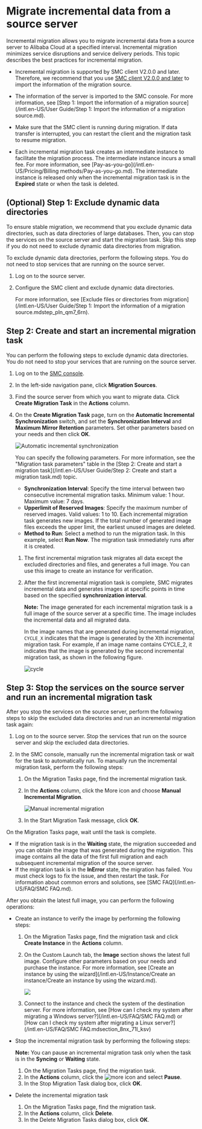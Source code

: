 # Migrate incremental data from a source server

Incremental migration allows you to migrate incremental data from a source server to Alibaba Cloud at a specified interval. Incremental migration minimizes service disruptions and service delivery periods. This topic describes the best practices for incremental migration.

-   Incremental migration is supported by SMC client V2.0.0 and later. Therefore, we recommend that you use [SMC client V2.0.0 and later](https://p2v-tools.oss-cn-hangzhou.aliyuncs.com/smc/Alibaba_Cloud_Migration_Tool.zip?file=Alibaba_Cloud_Migration_Tool.zip) to import the information of the migration source.
-   The information of the server is imported to the SMC console. For more information, see [Step 1: Import the information of a migration source](/intl.en-US/User Guide/Step 1: Import the information of a migration source.md).

-   Make sure that the SMC client is running during migration. If data transfer is interrupted, you can restart the client and the migration task to resume migration.
-   Each incremental migration task creates an intermediate instance to facilitate the migration process. The intermediate instance incurs a small fee. For more information, see [Pay-as-you-go](/intl.en-US/Pricing/Billing methods/Pay-as-you-go.md). The intermediate instance is released only when the incremental migration task is in the **Expired** state or when the task is deleted.

## \(Optional\) Step 1: Exclude dynamic data directories

To ensure stable migration, we recommend that you exclude dynamic data directories, such as data directories of large databases. Then, you can stop the services on the source server and start the migration task. Skip this step if you do not need to exclude dynamic data directories from migration.

To exclude dynamic data directories, perform the following steps. You do not need to stop services that are running on the source server.

1.  Log on to the source server.

2.  Configure the SMC client and exclude dynamic data directories.

    For more information, see [Exclude files or directories from migration](/intl.en-US/User Guide/Step 1: Import the information of a migration source.mdstep_pln_qm7_6rn).


## Step 2: Create and start an incremental migration task

You can perform the following steps to exclude dynamic data directories. You do not need to stop your services that are running on the source server.

1.  Log on to the [SMC console](https://smc.console.aliyun.com/).

2.  In the left-side navigation pane, click **Migration Sources**.

3.  Find the source server from which you want to migrate data. Click **Create Migration Task** in the **Actions** column.

4.  On the **Create Migration Task** page, turn on the **Automatic Incremental Synchronization** switch, and set the **Synchronization Interval** and **Maximum Mirror Retention** parameters. Set other parameters based on your needs and then click **OK**.

    ![Automatic incremental synchronization](https://static-aliyun-doc.oss-accelerate.aliyuncs.com/assets/img/en-US/3229177951/p64669.png)

    You can specify the following parameters. For more information, see the "Migration task parameters" table in the [Step 2: Create and start a migration task](/intl.en-US/User Guide/Step 2: Create and start a migration task.md) topic.

    -   **Synchronization Interval**: Specify the time interval between two consecutive incremental migration tasks. Minimum value: 1 hour. Maximum value: 7 days.
    -   **Upperlimit of Reserved Images**: Specify the maximum number of reserved images. Valid values: 1 to 10. Each incremental migration task generates new images. If the total number of generated image files exceeds the upper limit, the earliest unused images are deleted.
    -   **Method to Run**: Select a method to run the migration task. In this example, select **Run Now**.
    The migration task immediately runs after it is created.

    1.  The first incremental migration task migrates all data except the excluded directories and files, and generates a full image. You can use this image to create an instance for verification.
    2.  After the first incremental migration task is complete, SMC migrates incremental data and generates images at specific points in time based on the specified **synchronization interval**.

        **Note:** The image generated for each incremental migration task is a full image of the source server at a specific time. The image includes the incremental data and all migrated data.

        In the image names that are generated during incremental migration, `CYCLE_X` indicates that the image is generated by the Xth incremental migration task. For example, if an image name contains CYCLE\_2, it indicates that the image is generated by the second incremental migration task, as shown in the following figure.

        ![cycle](https://static-aliyun-doc.oss-accelerate.aliyuncs.com/assets/img/en-US/3229177951/p63594.png)


## Step 3: Stop the services on the source server and run an incremental migration task

After you stop the services on the source server, perform the following steps to skip the excluded data directories and run an incremental migration task again:

1.  Log on to the source server. Stop the services that run on the source server and skip the excluded data directories.

2.  In the SMC console, manually run the incremental migration task or wait for the task to automatically run. To manually run the incremental migration task, perform the following steps:

    1.  On the Migration Tasks page, find the incremental migration task.

    2.  In the **Actions** column, click the More icon and choose **Manual Incremental Migration**.

        ![Manual incremental migration](https://static-aliyun-doc.oss-accelerate.aliyuncs.com/assets/img/en-US/3229177951/p63448.png)

    3.  In the Start Migration Task message, click **OK**.


On the Migration Tasks page, wait until the task is complete.

-   If the migration task is in the **Waiting** state, the migration succeeded and you can obtain the image that was generated during the migration. This image contains all the data of the first full migration and each subsequent incremental migration of the source server.
-   If the migration task is in the **InError** state, the migration has failed. You must check logs to fix the issue, and then restart the task. For information about common errors and solutions, see [SMC FAQ](/intl.en-US/FAQ/SMC FAQ.md).

After you obtain the latest full image, you can perform the following operations:

-   Create an instance to verify the image by performing the following steps:
    1.  On the Migration Tasks page, find the migration task and click **Create Instance** in the **Actions** column.
    2.  On the Custom Launch tab, the **Image** section shows the latest full image. Configure other parameters based on your needs and purchase the instance. For more information, see [Create an instance by using the wizard](/intl.en-US/Instance/Create an instance/Create an instance by using the wizard.md).

        ![](https://static-aliyun-doc.oss-accelerate.aliyuncs.com/assets/img/en-US/3229177951/p64719.png)

    3.  Connect to the instance and check the system of the destination server. For more information, see [How can I check my system after migrating a Windows server?](/intl.en-US/FAQ/SMC FAQ.md) or [How can I check my system after migrating a Linux server?](/intl.en-US/FAQ/SMC FAQ.mdsection_8nx_71l_ksv)
-   Stop the incremental migration task by performing the following steps:

    **Note:** You can pause an incremental migration task only when the task is in the **Syncing** or **Waiting** state.

    1.  On the Migration Tasks page, find the migration task.
    2.  In the **Actions** column, click the ![more](https://static-aliyun-doc.oss-accelerate.aliyuncs.com/assets/img/en-US/3229177951/p63650.png) icon and select **Pause**.
    3.  In the Stop Migration Task dialog box, click **OK**.
-   Delete the incremental migration task
    1.  On the Migration Tasks page, find the migration task.
    2.  In the **Actions** column, click **Delete**.
    3.  In the Delete Migration Tasks dialog box, click **OK**.

